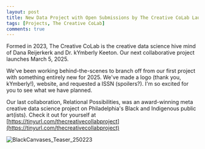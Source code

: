 ```yaml
---
layout: post
title: New Data Project with Open Submissions by The Creative CoLab Launches March 5th
tags: [Projects, The Creative CoLab]
comments: true
---
```


Formed in 2023, The Creative CoLab is the creative data science hive mind of Dana Reijerkerk and Dr. kYmberly Keeton. Our next collaborative project launches March 5, 2025. 

We've been working behind-the-scenes to branch off from our first project with something entirely new for 2025. We've made a logo (thank you, kYmberly!), website, and requested a ISSN (spoilers?). I'm so excited for you to see what we have planned. 

Our last collaboration, Relational Possibilities, was an award-winning meta creative data science project on Philadelphia's Black and Indigenous public art(ists). Check it out for yourself at [https://tinyurl.com/thecreativecollabproject](https://tinyurl.com/thecreativecollabproject)

![BlackCanvases_Teaser_250223](https://github.com/user-attachments/assets/789c5321-bf89-4283-831b-fefdedf62d52)
